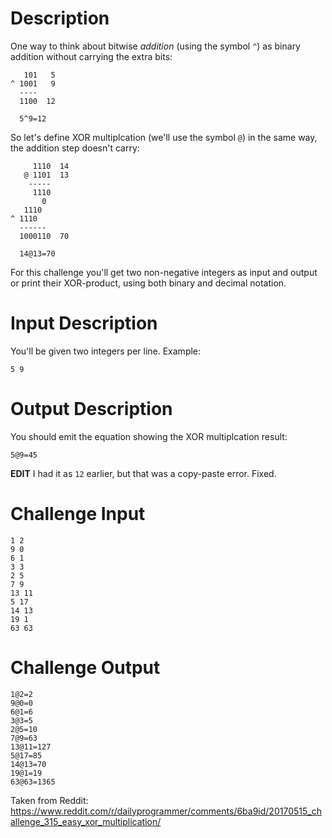 # Description

One way to think about bitwise *addition* (using the symbol `^`) as binary addition without carrying the extra bits:

	   101   5
	^ 1001   9
	  ----  
	  1100  12

	  5^9=12

So let's define XOR multiplcation (we'll use the symbol `@`) in the same way, the addition step doesn't carry:

	     1110  14
	   @ 1101  13
	    -----
	     1110
	       0
	   1110
	^ 1110 
	  ------
	  1000110  70

	  14@13=70

For this challenge you'll get two non-negative integers as input and output or print their XOR-product, using both binary and decimal notation.

# Input Description

You'll be given two integers per line. Example:

	5 9

# Output Description

You should emit the equation showing the XOR multiplcation result:

	5@9=45

**EDIT** I had it as `12` earlier, but that was a copy-paste error. Fixed.

# Challenge Input

	1 2
	9 0
	6 1
	3 3
	2 5
	7 9
	13 11
	5 17
	14 13
	19 1
	63 63

# Challenge Output

	1@2=2
	9@0=0
	6@1=6
	3@3=5
	2@5=10
	7@9=63
	13@11=127
	5@17=85
	14@13=70
	19@1=19
	63@63=1365


Taken from Reddit: https://www.reddit.com/r/dailyprogrammer/comments/6ba9id/20170515_challenge_315_easy_xor_multiplication/